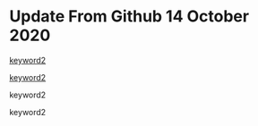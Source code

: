 # Update From Github 14 October 2020

[keyword2](https://my-money-site.com/1)

[keyword2](https://my-money-site.com/2)
      
keyword2

keyword2

